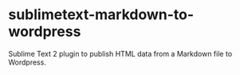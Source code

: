 sublimetext-markdown-to-wordpress
=================================

Sublime Text 2 plugin to publish HTML data from a Markdown file to Wordpress.